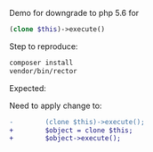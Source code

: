 Demo for downgrade to php 5.6 for

```php
(clone $this)->execute()
```

Step to reproduce:

```bash
composer install
vendor/bin/rector
```

Expected:

Need to apply change to:

```diff
-        (clone $this)->execute();
+        $object = clone $this;
+        $object->execute();
```